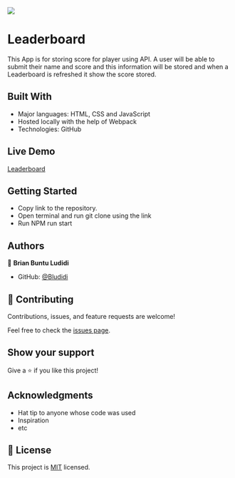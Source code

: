 ![](https://img.shields.io/badge/Microverse-blueviolet)

# Leaderboard
This App is for storing score for player using API. A user will be able to submit their name and score and this information will be stored and when a Leaderboard is refreshed it show the score stored. 



## Built With

- Major languages: HTML, CSS and JavaScript 
- Hosted locally with the help of Webpack 
- Technologies: GitHub 

## Live Demo
[Leaderboard](https://rad-dolphin-326202.netlify.app/) 



## Getting Started

- Copy link to the repository. 
- Open terminal and run git clone using the link 
- Run NPM run start 


## Authors

👤 **Brian Buntu Ludidi**

- GitHub: [@Bludidi](https://github.com/Bludidi)


## 🤝 Contributing

Contributions, issues, and feature requests are welcome!

Feel free to check the [issues page](../../issues/).

## Show your support

Give a ⭐️ if you like this project!

## Acknowledgments

- Hat tip to anyone whose code was used
- Inspiration
- etc

## 📝 License

This project is [MIT](./LICENSE) licensed.


